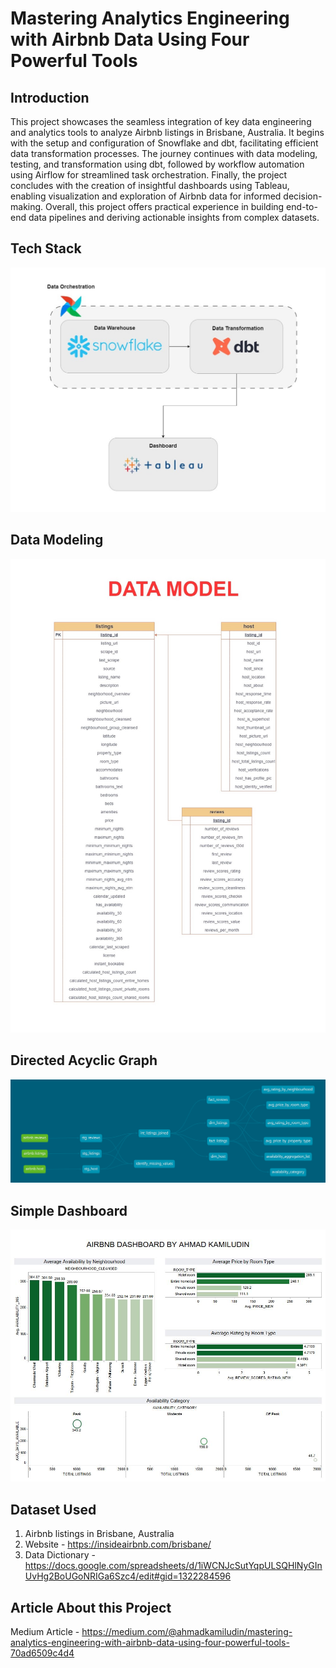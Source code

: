 # Mastering Analytics Engineering with Airbnb Data Using Four Powerful Tools

## Introduction

This project showcases the seamless integration of key data engineering and analytics tools to analyze Airbnb listings in Brisbane, Australia. It begins with the setup and configuration of Snowflake and dbt, facilitating efficient data transformation processes. The journey continues with data modeling, testing, and transformation using dbt, followed by workflow automation using Airflow for streamlined task orchestration. Finally, the project concludes with the creation of insightful dashboards using Tableau, enabling visualization and exploration of Airbnb data for informed decision-making. Overall, this project offers practical experience in building end-to-end data pipelines and deriving actionable insights from complex datasets.

## Tech Stack 
<img src="Tech_Stack.jpg">

## Data Modeling 
<img src="data_model.jpg">

## Directed Acyclic Graph 
<img src="DAG.png">

## Simple Dashboard
<img src="dashboard.jpg">


## Dataset Used
1. Airbnb listings in Brisbane, Australia
2. Website - https://insideairbnb.com/brisbane/
3. Data Dictionary - https://docs.google.com/spreadsheets/d/1iWCNJcSutYqpULSQHlNyGInUvHg2BoUGoNRIGa6Szc4/edit#gid=1322284596


## Article About this Project 
Medium Article - https://medium.com/@ahmadkamiludin/mastering-analytics-engineering-with-airbnb-data-using-four-powerful-tools-70ad6509c4d4

